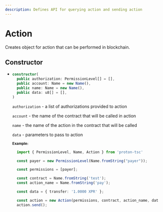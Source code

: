 ```yaml
---
description: Defines API for querying action and sending action
---
```


# Action

Creates object for action that can be performed in blockchain.

## Constructor

* ```ts
  constructor(
    public authorization: PermissionLevel[] = [],
    public account: Name = new Name(),
    public name: Name = new Name(),
    public data: u8[] = [],
  )
  ```
  `authorization` - a list of authorizations provided to action

  `account` - the name of the contract that will be called in action

  `name` - the name of the action in the contract that will be called
  
  `data` - parameters to pass to action

  <sub>**Example:**</sub>
  ```ts
    import { PermissionLevel, Name, Action } from 'proton-tsc'

    const payer = new PermissionLevel(Name.fromString("payer"));

    const permissions = [payer];

    const contract = Name.fromString('test');
    const action_name = Name.fromString('pay');

    const data = { transfer: '1.0000 XPR' };

    const action = new Action(permissions, contract, action_name, data.pack());
    action.send();
  ```